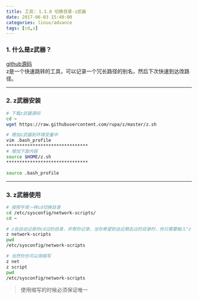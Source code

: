 ```yaml
---
title: 工具: 1.1.0 切换目录-z武器
date: 2017-06-03 15:49:00
categories: linux/advance
tags: [cd,z]
---
```


### 1. 什么是z武器？
[github源码](https://github.com/rupa/z)  
z是一个快速跳转的工具，可以记录一个冗长路径的别名，然后下次快速到达改路径。

---

### 2. z武器安装
``` bash
# 下载z武器源码
cd ~
wget https://raw.githubusercontent.com/rupa/z/master/z.sh

# 增加z武器到环境变量中
vim .bash_profile
*******************************
# 增加下面内容
source $HOME/z.sh
*******************************

source .bash_profile
```

---

### 3. z武器使用
``` bash
# 按照平常一样cd切换目录
cd /etc/sysconfig/network-scripts/
cd ~

# z会自动记录你cd过的目录，并帮你记录，当你希望到达近期去过的目录时，你只需要输入"z 目录名称"即可
z network-scripts
pwd
/etc/sysconfig/network-scripts

# 当然你也可以用缩写
z net
z script
pwd
/etc/sysconfig/network-scripts
```
> 使用缩写的时候必须保证唯一
